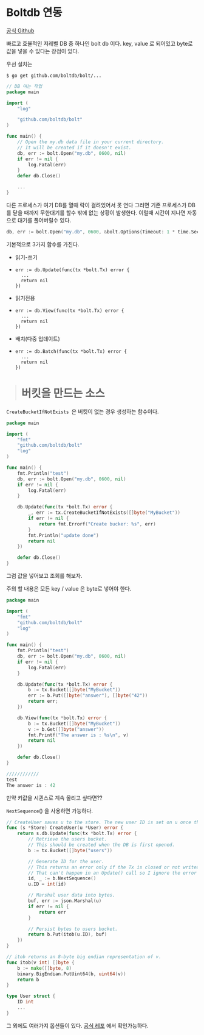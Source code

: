 # Boltdb 연동

[공식 Github](https://github.com/boltdb/bolt)

빠르고 효율적인 저레벨 DB 중 하나인 bolt db 이다. key, value 로 되어있고 byte로 값을 넣을 수 있다는 장점이 있다. 

우선 설치는 

```
$ go get github.com/boltdb/bolt/...
```

```go
// DB 여는 작업
package main

import (
	"log"

	"github.com/boltdb/bolt"
)

func main() {
	// Open the my.db data file in your current directory.
	// It will be created if it doesn't exist.
	db, err := bolt.Open("my.db", 0600, nil)
	if err != nil {
		log.Fatal(err)
	}
	defer db.Close()

	...
}
```

다른 프로세스가 여기 DB를 열때 락이 걸려있어서 못 연다 그러면 기존 프로세스가 DB를 닫을 때까지 무한대기를 할수 밖에 없는 상황이 발생한다. 이럴때 시간이 지나면 자동으로 대기를 풀어버릴수 있다. 

```go
db, err := bolt.Open("my.db", 0600, &bolt.Options{Timeout: 1 * time.Second})
```

기본적으로 3가지 함수를 가진다. 

* 읽기-쓰기
* ```
  err := db.Update(func(tx *bolt.Tx) error {
  	...
  	return nil
  })
  ```
* 읽기전용
* ```
  err := db.View(func(tx *bolt.Tx) error {
  	...
  	return nil
  })
  ```
* 배치\(다중 업데이트\)
* ```
  err := db.Batch(func(tx *bolt.Tx) error {
  	...
  	return nil
  })
  ```

> # 버킷을 만드는 소스

`CreateBucketIfNotExists `은 버킷이 없는 경우 생성하는 함수이다. 

```go
package main

import (
	"fmt"
	"github.com/boltdb/bolt"
	"log"
)

func main() {
	fmt.Println("test")
	db, err := bolt.Open("my.db", 0600, nil)
	if err != nil {
		log.Fatal(err)
	}

	db.Update(func(tx *bolt.Tx) error {
		_, err := tx.CreateBucketIfNotExists([]byte("MyBucket"))
		if err != nil {
			return fmt.Errorf("Create bucker: %s", err)
		}
		fmt.Println("update done")
		return nil
	})

	defer db.Close()
}
```

그럼 값을 넣어보고 조회를 해보자. 

주의 할 내용은 모든 key / value 은 byte로 넣어야 한다. 

```go
package main

import (
	"fmt"
	"github.com/boltdb/bolt"
	"log"
)

func main() {
	fmt.Println("test")
	db, err := bolt.Open("my.db", 0600, nil)
	if err != nil {
		log.Fatal(err)
	}

	db.Update(func(tx *bolt.Tx) error {
		b := tx.Bucket([]byte("MyBucket"))
		err := b.Put([]byte("answer"), []byte("42"))
		return err;
	})

	db.View(func(tx *bolt.Tx) error {
		b := tx.Bucket([]byte("MyBucket"))
		v := b.Get([]byte("answer"))
		fmt.Printf("The answer is : %s\n", v)
		return nil
	})

	defer db.Close()
}

////////////
test
The answer is : 42
```

만약 키값을 시퀸스로 계속 올리고 싶다면??

`NextSequence`\(\) 을 사용하면 가능하다. 

```go
// CreateUser saves u to the store. The new user ID is set on u once the data is persisted.
func (s *Store) CreateUser(u *User) error {
    return s.db.Update(func(tx *bolt.Tx) error {
        // Retrieve the users bucket.
        // This should be created when the DB is first opened.
        b := tx.Bucket([]byte("users"))

        // Generate ID for the user.
        // This returns an error only if the Tx is closed or not writeable.
        // That can't happen in an Update() call so I ignore the error check.
        id, _ := b.NextSequence()
        u.ID = int(id)

        // Marshal user data into bytes.
        buf, err := json.Marshal(u)
        if err != nil {
            return err
        }

        // Persist bytes to users bucket.
        return b.Put(itob(u.ID), buf)
    })
}

// itob returns an 8-byte big endian representation of v.
func itob(v int) []byte {
    b := make([]byte, 8)
    binary.BigEndian.PutUint64(b, uint64(v))
    return b
}

type User struct {
    ID int
    ...
}
```

그 외에도 여러가지 옵션들이 있다. [공식 레포](https://github.com/boltdb/bolt) 에서 확인가능하다. 

